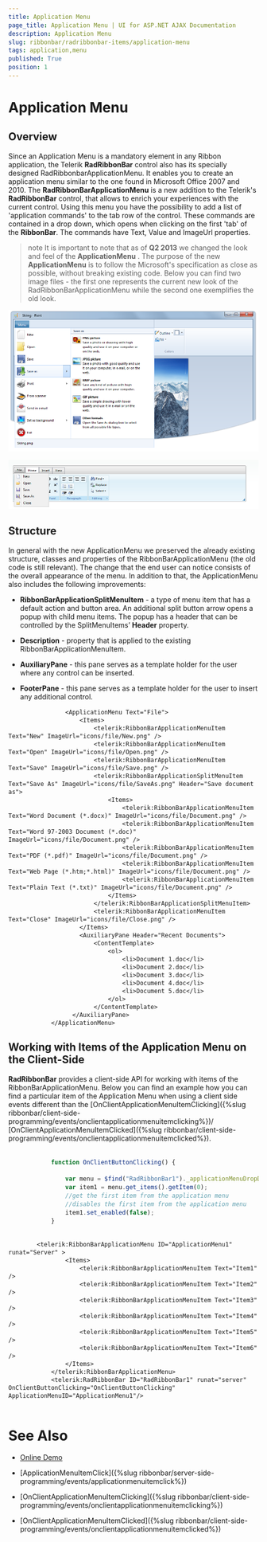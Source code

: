 ```yaml
---
title: Application Menu
page_title: Application Menu | UI for ASP.NET AJAX Documentation
description: Application Menu
slug: ribbonbar/radribbonbar-items/application-menu
tags: application,menu
published: True
position: 1
---
```


# Application Menu



## Overview

Since an Application Menu is a mandatory element in any Ribbon application, the Telerik __RadRibbonBar__ control also has its specially designed RadRibbonbarApplicationMenu. It enables you to create an application menu similar to the one found in Microsoft Office 2007 and 2010. The __RadRibbonBarApplicationMenu__ is a new addition to the Telerik's __RadRibbonBar__ control, that allows to enrich your experiences with the current control. Using this menu you have the possibility to add a list of 'application commands' to the tab row of the control. These commands are contained in a drop down, which opens when clicking on the first 'tab' of the __RibbonBar__. The commands have Text, Value and ImageUrl properties.

>note It is important to note that as of __Q2 2013__ we changed the look and feel of the __ApplicationMenu__ . The purpose of the new __ApplicationMenu__ is to follow the Microsoft's specification as close as possible, without breaking existing code. Below you can find two image files - the first one represents the current new look of the RadRibbonBarApplicationMenu while the second one exemplifies the old look.
>


![ribbonbar-applicationmenu](images/ribbonbar-applicationmenu.png)

![RadRibbonBar Application Menu](images/ribbonbar_applicationmenu.png)

## Structure

In general with the new ApplicationMenu we preserved the already existing structure, classes and properties of the RibbonBarApplicationMenu (the old code is still relevant). The change that the end user can notice consists of the overall appearance of the menu. In addition to that, the ApplicationMenu also includes the following improvements:

* __RibbonBarApplicationSplitMenuItem__ - a type of menu item that has a default action and button area. An additional split button arrow opens a popup with child menu items. The popup has a header that can be controlled by the SplitMenuItems’ __Header__ property.

* __Description__ - property that is applied to the existing RibbonBarApplicationMenuItem.

* __AuxiliaryPane__ - this pane serves as a template holder for the user where any control can be inserted.

* __FooterPane__ - this pane serves as a template holder for the user to insert any additional control.

````ASPNET
				<ApplicationMenu Text="File">
					<Items>
						<telerik:RibbonBarApplicationMenuItem Text="New" ImageUrl="icons/file/New.png" />
						<telerik:RibbonBarApplicationMenuItem Text="Open" ImageUrl="icons/file/Open.png" />
						<telerik:RibbonBarApplicationMenuItem Text="Save" ImageUrl="icons/file/Save.png" />
						<telerik:RibbonBarApplicationSplitMenuItem Text="Save As" ImageUrl="icons/file/SaveAs.png" Header="Save document as">
	                        <Items>
						        <telerik:RibbonBarApplicationMenuItem Text="Word Document (*.docx)" ImageUrl="icons/file/Document.png" />
						        <telerik:RibbonBarApplicationMenuItem Text="Word 97-2003 Document (*.doc)" ImageUrl="icons/file/Document.png" />
						        <telerik:RibbonBarApplicationMenuItem Text="PDF (*.pdf)" ImageUrl="icons/file/Document.png" />
						        <telerik:RibbonBarApplicationMenuItem Text="Web Page (*.htm;*.html)" ImageUrl="icons/file/Document.png" />
						        <telerik:RibbonBarApplicationMenuItem Text="Plain Text (*.txt)" ImageUrl="icons/file/Document.png" />
	                        </Items>
						</telerik:RibbonBarApplicationSplitMenuItem>
						<telerik:RibbonBarApplicationMenuItem Text="Close" ImageUrl="icons/file/Close.png" />
					</Items>
	                <AuxiliaryPane Header="Recent Documents">
	                    <ContentTemplate>
	                        <ol>
	                            <li>Document 1.doc</li>
	                            <li>Document 2.doc</li>
	                            <li>Document 3.doc</li>
	                            <li>Document 4.doc</li>
	                            <li>Document 5.doc</li>
	                        </ol>
	                    </ContentTemplate>
	              </AuxiliaryPane>
	        </ApplicationMenu>
````



## Working with Items of the Application Menu on the Client-Side

__RadRibbonBar__ provides a client-side API for working with items of the RibbonBarApplicationMenu. Below you can find an example how you can find a particular item of the Application Menu when using a client side events different than the [OnClientApplicationMenuItemClicking]({%slug ribbonbar/client-side-programming/events/onclientapplicationmenuitemclicking%})/ [OnClientApplicationMenuItemClicked]({%slug ribbonbar/client-side-programming/events/onclientapplicationmenuitemclicked%}).

````JavaScript
	
	    	function OnClientButtonClicking() {
	
	    		var menu = $find("RadRibbonBar1")._applicationMenuDropDown;
	    		var item1 = menu.get_items().getItem(0);
	    		//get the first item from the application menu
	    		//disables the first item from the application menu
	    		item1.set_enabled(false);
	    	}
	
````



````ASPNET
	    <telerik:RibbonBarApplicationMenu ID="ApplicationMenu1" runat="Server" >
				<Items>
					<telerik:RibbonBarApplicationMenuItem Text="Item1" />
					<telerik:RibbonBarApplicationMenuItem Text="Item2" />
					<telerik:RibbonBarApplicationMenuItem Text="Item3" />
					<telerik:RibbonBarApplicationMenuItem Text="Item4" />
					<telerik:RibbonBarApplicationMenuItem Text="Item5" />
					<telerik:RibbonBarApplicationMenuItem Text="Item6" />
				</Items>
			</telerik:RibbonBarApplicationMenu>
	        <telerik:RadRibbonBar ID="RadRibbonBar1" runat="server"  OnClientButtonClicking="OnClientButtonClicking" ApplicationMenuID="ApplicationMenu1"/>
	
````



# See Also

 * [Online Demo](http://demos.telerik.com/aspnet-ajax/ribbonbar/examples/applicationmenu/defaultcs.aspx)

 * [ApplicationMenuItemClick]({%slug ribbonbar/server-side-programming/events/applicationmenuitemclick%})

 * [OnClientApplicationMenuItemClicking]({%slug ribbonbar/client-side-programming/events/onclientapplicationmenuitemclicking%})

 * [OnClientApplicationMenuItemClicked]({%slug ribbonbar/client-side-programming/events/onclientapplicationmenuitemclicked%})
